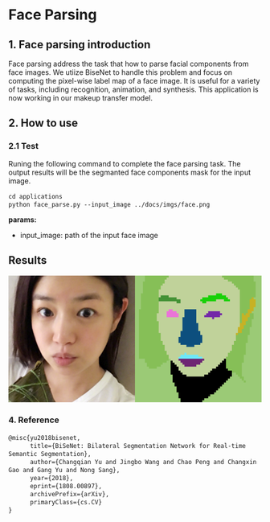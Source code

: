 # Face Parsing

## 1. Face parsing introduction

Face parsing address the task that how to parse facial components from face images. We utiize BiseNet to handle this problem and focus on computing the pixel-wise label map of a face image. It is useful for a variety of tasks, including recognition, animation, and synthesis.  This application is now working in our makeup transfer model.

## 2. How to use

### 2.1 Test

Runing the following command to complete the face parsing task. The output results will be the segmanted face components mask for the input image.

```
cd applications
python face_parse.py --input_image ../docs/imgs/face.png
```

**params:**

- input_image: path of the input face image

## Results
![](../../imgs/face_parse_out.png)

### 4. Reference

```
@misc{yu2018bisenet,
      title={BiSeNet: Bilateral Segmentation Network for Real-time Semantic Segmentation},
      author={Changqian Yu and Jingbo Wang and Chao Peng and Changxin Gao and Gang Yu and Nong Sang},
      year={2018},
      eprint={1808.00897},
      archivePrefix={arXiv},
      primaryClass={cs.CV}
}
```
